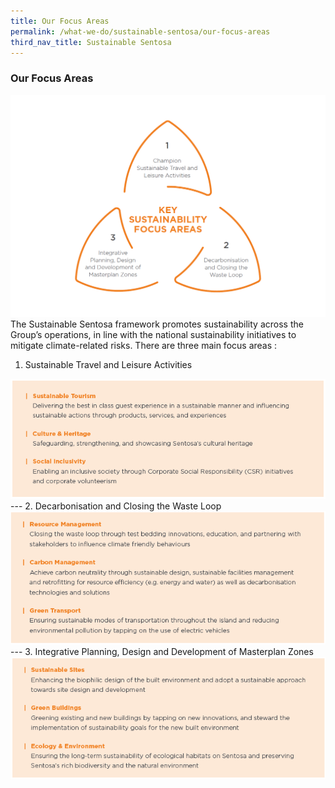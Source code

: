 ```yaml
---
title: Our Focus Areas
permalink: /what-we-do/sustainable-sentosa/our-focus-areas
third_nav_title: Sustainable Sentosa
---
```

### **Our Focus Areas**
<img src="/images/what-we-do/sustainable-sentosa/focus-area-1.png" alt="Image of Focus Areas"/>
The Sustainable Sentosa framework promotes sustainability across the Group’s operations, in line with the national sustainability initiatives to mitigate climate-related risks. There are three main focus areas : 

1. Sustainable Travel and Leisure Activities
<img src="/images/what-we-do/sustainable-sentosa/focus-area-a.png" alt="Image of Focus Area 1"/>
---
2. Decarbonisation and Closing the Waste Loop
<img src="/images/what-we-do/sustainable-sentosa/focus-area-b.png" alt="Image of Focus Area 2"/>
---
3. Integrative Planning, Design and Development of Masterplan Zones
<img src="/images/what-we-do/sustainable-sentosa/focus-area-c.png" alt="Image of Focus Area 3"/>